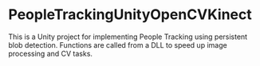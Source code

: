 # PeopleTrackingUnityOpenCVKinect
This is a Unity project for implementing People Tracking using persistent blob detection. Functions are called from a DLL to speed up image processing and CV tasks.
